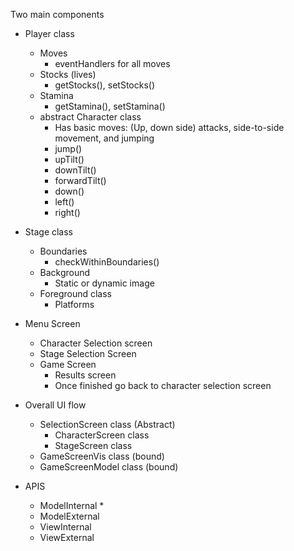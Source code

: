 Two main components

* Player class
    * Moves
        * eventHandlers for all moves
    * Stocks (lives)
        * getStocks(), setStocks()   
    * Stamina
        * getStamina(), setStamina() 
    * abstract Character class
        * Has basic moves: (Up, down side) attacks, side-to-side movement, and jumping
        * jump()
        * upTilt()
        * downTilt()
        * forwardTilt()
        * down()
        * left()
        * right() 
* Stage class
    * Boundaries
        * checkWithinBoundaries()
    * Background
        * Static or dynamic image 
    * Foreground class
        * Platforms  
        
* Menu Screen
    * Character Selection screen
    * Stage Selection Screen
    * Game Screen
        * Results screen
        * Once finished go back to character selection screen
        
* Overall UI flow
    * SelectionScreen class (Abstract)
        * CharacterScreen class
        * StageScreen class
    * GameScreenVis class (bound)
    * GameScreenModel class (bound)
    
* APIS
    * ModelInternal
        *    
    * ModelExternal
    * ViewInternal
    * ViewExternal